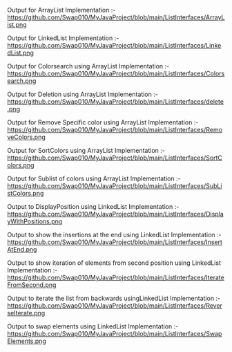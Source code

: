 Output for ArrayList Implementation :- 
https://github.com/Swap010/MyJavaProject/blob/main/ListInterfaces/ArrayList.png

Output for LinkedList Implementation :-
https://github.com/Swap010/MyJavaProject/blob/main/ListInterfaces/LinkedList.png

Output for Colorsearch using ArrayList Implementation :- 
https://github.com/Swap010/MyJavaProject/blob/main/ListInterfaces/Colorsearch.png

Output for Deletion using ArrayList Implementation :- 
https://github.com/Swap010/MyJavaProject/blob/main/ListInterfaces/delete.png

Output for Remove Specific color using ArrayList Implementation :-
https://github.com/Swap010/MyJavaProject/blob/main/ListInterfaces/RemoveColors.png

Output for SortColors using ArrayList Implementation :- 
https://github.com/Swap010/MyJavaProject/blob/main/ListInterfaces/SortColors.png

Output for Sublist of colors using ArrayList Implementation :- 
https://github.com/Swap010/MyJavaProject/blob/main/ListInterfaces/SubListColors.png

Output to DisplayPosition using LinkedList Implementation :- 
https://github.com/Swap010/MyJavaProject/blob/main/ListInterfaces/DisplayWithPositions.png

Output to show the insertions at the end using LinkedList Implementation :- 
https://github.com/Swap010/MyJavaProject/blob/main/ListInterfaces/InsertAtEnd.png

Output to show iteration of elements from second position using LinkedList Implementation :-
https://github.com/Swap010/MyJavaProject/blob/main/ListInterfaces/IterateFromSecond.png

Output to iterate the list from backwards usingLinkedList Implementation :- 
https://github.com/Swap010/MyJavaProject/blob/main/ListInterfaces/ReverseIterate.png

Output to swap elements using LinkedList Implementation :- 
https://github.com/Swap010/MyJavaProject/blob/main/ListInterfaces/SwapElements.png
